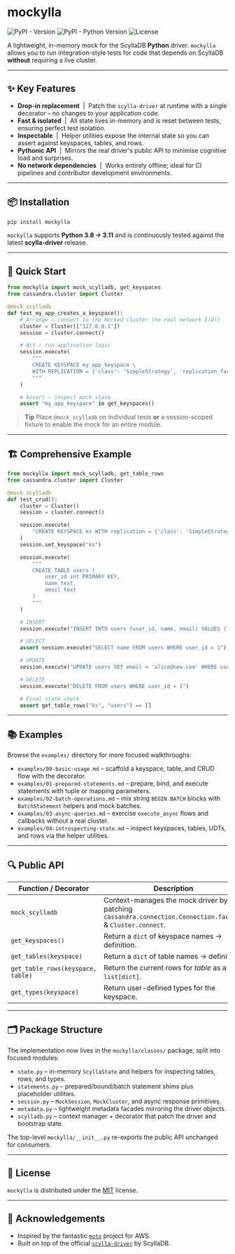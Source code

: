 # mockylla

![PyPI - Version](https://img.shields.io/pypi/v/mockylla)
![PyPI - Python Version](https://img.shields.io/pypi/pyversions/mockylla)
![License](https://img.shields.io/github/license/GenLogs/mockylla)

A lightweight, in-memory mock for the ScyllaDB **Python** driver.
`mockylla` allows you to run integration-style tests for code that depends on ScyllaDB **without** requiring a live cluster.

---

## ✨ Key Features

- **Drop-in replacement** &nbsp;|&nbsp; Patch the `scylla-driver` at runtime with a single decorator – no changes to your application code.
- **Fast & isolated** &nbsp;|&nbsp; All state lives in-memory and is reset between tests, ensuring perfect test isolation.
- **Inspectable** &nbsp;|&nbsp; Helper utilities expose the internal state so you can assert against keyspaces, tables, and rows.
- **Pythonic API** &nbsp;|&nbsp; Mirrors the real driver's public API to minimise cognitive load and surprises.
- **No network dependencies** &nbsp;|&nbsp; Works entirely offline; ideal for CI pipelines and contributor development environments.

---

## 📦 Installation

```bash
pip install mockylla
```

`mockylla` supports **Python 3.8 → 3.11** and is continuously tested against the latest **scylla-driver** release.

---

## 🚀 Quick Start

```python
from mockylla import mock_scylladb, get_keyspaces
from cassandra.cluster import Cluster

@mock_scylladb
def test_my_app_creates_a_keyspace():
    # Arrange – connect to the mocked cluster (no real network I/O!)
    cluster = Cluster(["127.0.0.1"])
    session = cluster.connect()

    # Act – run application logic
    session.execute(
        """
        CREATE KEYSPACE my_app_keyspace \
        WITH REPLICATION = {'class': 'SimpleStrategy', 'replication_factor': 1}
        """
    )

    # Assert – inspect mock state
    assert "my_app_keyspace" in get_keyspaces()
```

> **Tip**
> Place `@mock_scylladb` on individual tests **or** a session-scoped fixture to enable the mock for an entire module.

---

## 🏗️ Comprehensive Example

```python
from mockylla import mock_scylladb, get_table_rows
from cassandra.cluster import Cluster

@mock_scylladb
def test_crud():
    cluster = Cluster()
    session = cluster.connect()

    session.execute(
        "CREATE KEYSPACE ks WITH replication = {'class': 'SimpleStrategy', 'replication_factor': 1}"
    )
    session.set_keyspace("ks")

    session.execute(
        """
        CREATE TABLE users (
            user_id int PRIMARY KEY,
            name text,
            email text
        )
        """
    )

    # INSERT
    session.execute("INSERT INTO users (user_id, name, email) VALUES (1, 'Alice', 'alice@example.com')")

    # SELECT
    assert session.execute("SELECT name FROM users WHERE user_id = 1").one().name == "Alice"

    # UPDATE
    session.execute("UPDATE users SET email = 'alice@new.com' WHERE user_id = 1")

    # DELETE
    session.execute("DELETE FROM users WHERE user_id = 1")

    # Final state check
    assert get_table_rows("ks", "users") == []
```

---

## 📚 Examples

Browse the `examples/` directory for more focused walkthroughs:

- `examples/00-basic-usage.md` – scaffold a keyspace, table, and CRUD flow with the decorator.
- `examples/01-prepared-statements.md` – prepare, bind, and execute statements with tuple or mapping parameters.
- `examples/02-batch-operations.md` – mix string `BEGIN BATCH` blocks with `BatchStatement` helpers and mock batches.
- `examples/03-async-queries.md` – exercise `execute_async` flows and callbacks without a real cluster.
- `examples/04-introspecting-state.md` – inspect keyspaces, tables, UDTs, and rows via the helper utilities.

---

## 🔍 Public API

| Function / Decorator              | Description                                                                                                |
| --------------------------------- | ---------------------------------------------------------------------------------------------------------- |
| `mock_scylladb`                   | Context-manages the mock driver by patching `cassandra.connection.Connection.factory` & `Cluster.connect`. |
| `get_keyspaces()`                 | Return a `dict` of keyspace names → definition.                                                            |
| `get_tables(keyspace)`            | Return a `dict` of table names → definition.                                                               |
| `get_table_rows(keyspace, table)` | Return the current rows for *table* as a `list[dict]`.                                                     |
| `get_types(keyspace)`             | Return user-defined types for the keyspace.                                                                |

---

## 🗂️ Package Structure

The implementation now lives in the `mockylla/classes/` package, split into focused modules:

- `state.py` – in-memory `ScyllaState` and helpers for inspecting tables, rows, and types.
- `statements.py` – prepared/bound/batch statement shims plus placeholder utilities.
- `session.py` – `MockSession`, `MockCluster`, and async response primitives.
- `metadata.py` – lightweight metadata facades mirroring the driver objects.
- `scylladb.py` – context manager + decorator that patch the driver and bootstrap state.

The top-level `mockylla/__init__.py` re-exports the public API unchanged for consumers.

---

## 📄 License

`mockylla` is distributed under the [MIT](LICENSE) license.

---

## 🙌 Acknowledgements

- Inspired by the fantastic [`moto`](https://github.com/getmoto/moto) project for AWS.
- Built on top of the official [`scylla-driver`](https://github.com/scylladb/python-driver) by ScyllaDB.
